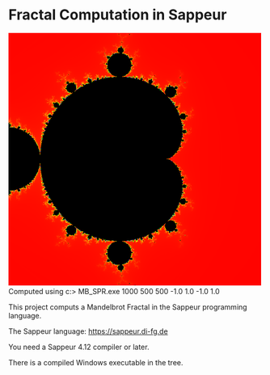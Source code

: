  

# Fractal Computation in Sappeur
![frac](bilder/fractal.bmp "Ein Fraktal")
Computed using c:\> MB_SPR.exe  1000 500 500 -1.0 1.0 -1.0 1.0

This project computs a Mandelbrot Fractal in the Sappeur programming language.

The Sappeur language: https://sappeur.di-fg.de

You need a Sappeur 4.12 compiler or later.

There is a compiled Windows executable in the tree. 



